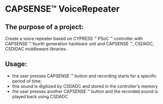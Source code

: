 # CAPSENSE™ VoiceRepeater
## The purpose of a project:  
Create a voice repeater based on CYPRESS ™ PSoC ™ controller with CAPSENSE ™ fourth generation hardware unit and CAPSENSE ™, CSDADC, CSDIDAC middleware libraries.
## Usage:
  * the user presses CAPSENSE ™ button and recording starts for a specific period of time;
  * this sound is digitized by CSDADC and stored in the controller's memory
  * the user presses another CAPSENSE ™ button and the recorded sound is played back using CSDADC
